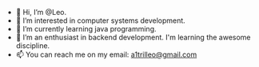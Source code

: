 - 👋 Hi, I’m @Leo.
- 👀 I’m interested in computer systems development.
- 🌱 I’m currently learning java programming.
- 💞️ I’m an enthusiast in backend development. I'm learning the awesome discipline.
- 📫 You can reach me on my email: a1trilleo@gmail.com

<!---
Leo/Leo is a ✨ special ✨ repository because its `README.md` (this file) appears on your GitHub profile.
You can click the Preview link to take a look at your changes.
--->
